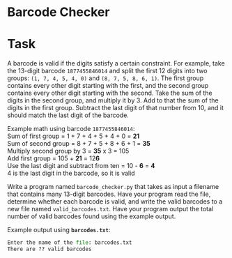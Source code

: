 # Barcode Checker

# Task

A barcode is valid if the digits satisfy a certain constraint. For example, take the 13-digit barcode `1877455846014` and split the first 12 digits into two groups: `(1, 7, 4, 5, 4, 0)` and `(8, 7, 5, 8, 6, 1)`. The first group contains every other digit starting with the first, and the second group contains every other digit starting with the second. Take the sum of the digits in the second group, and multiply it by 3. Add to that the sum of the digits in the first group. Subtract the last digit of that number from 10, and it should match the last digit of the barcode.

Example math using barcode `1877455846014`:  
Sum of first group = 1 + 7 + 4 + 5 + 4 + 0 = **21**  
Sum of second group = 8 + 7 + 5 + 8 + 6 + 1 = **35**  
Multiply second group by 3 = **35** x 3 = 105  
Add first group = 105 + **21** = 12**6**  
Use the last digit and subtract from ten = 10 - **6** = **4**  
4 is the last digit in the barcode, so it is valid

Write a program named `barcode_checker.py` that takes as input a filename that contains many 13-digit barcodes. Have your program read the file, determine whether each barcode is valid, and write the valid barcodes to a new file named `valid_barcodes.txt`. Have your program output the total number of valid barcodes found using the example output.

Example output using **`barcodes.txt`**:

~~~py
Enter the name of the file: barcodes.txt
There are ?? valid barcodes
~~~